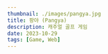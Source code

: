 ```yaml
---
thumbnail: ./images/pangya.jpg
title: 팡야 (Pangya)
description: 캐주얼 골프 게임
date: 2023-10-29
tags: [Game, Web]
---
```

